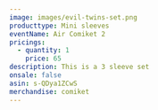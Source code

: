 ```yaml
---
image: images/evil-twins-set.png
producttype: Mini sleeves
eventName: Air Comiket 2
pricings:
  - quantity: 1
    price: 65
description: This is a 3 sleeve set
onsale: false
asin: s-QDya1ZCwS
merchandise: comiket
---
```

